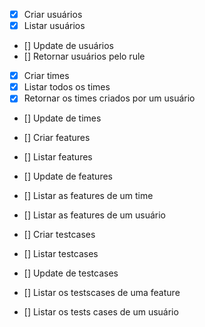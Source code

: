 - [x] Criar usuários
- [x] Listar usuários
- [] Update de usuários
- [] Retornar usuários pelo rule

- [x] Criar times
- [x] Listar todos os times
- [x] Retornar os times criados por um usuário
- [] Update de times



- [] Criar features
- [] Listar features
- [] Update de features
- [] Listar as features de um time
- [] Listar as features de um usuário


- [] Criar testcases
- [] Listar testcases
- [] Update de testcases
- [] Listar os testscases de uma feature
- [] Listar os tests cases de um usuário





